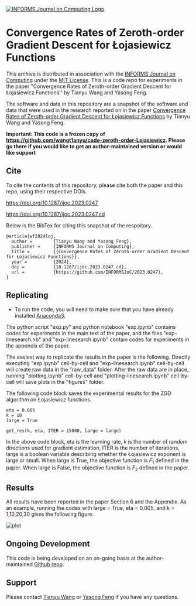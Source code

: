 [![INFORMS Journal on Computing Logo](https://INFORMSJoC.github.io/logos/INFORMS_Journal_on_Computing_Header.jpg)](https://pubsonline.informs.org/journal/ijoc)

# Convergence Rates of Zeroth-order Gradient Descent for Łojasiewicz Functions

This archive is distributed in association with the [INFORMS Journal on
Computing](https://pubsonline.informs.org/journal/ijoc) under the [MIT License](LICENSE). This is a code repo for experiments in the paper "Convergence Rates of Zeroth-order Gradient Descent for Łojasiewicz Functions'' by Tianyu Wang and Yasong Feng.


The software and data in this repository are a snapshot of the software and data
that were used in the research reported on in the paper 
[Convergence Rates of Zeroth-order Gradient Descent for Łojasiewicz Functions](https://doi.org/) by Tianyu Wang and Yasong Feng. 

**Important: This code is a frozen copy of 
https://github.com/wangt1anyu/code-zeroth-order-Lojasiewicz. Please go there if you would like to
get an author-maintained version or would like support**

## Cite

To cite the contents of this repository, please cite both the paper and this repo, using their respective DOIs.

https://doi.org/10.1287/ijoc.2023.0247

https://doi.org/10.1287/ijoc.2023.0247.cd

Below is the BibTex for citing this snapshot of the respoitory.

```
@article{wf2024loj,
  author =        {Tianyu Wang and Yasong Feng},
  publisher =     {INFORMS Journal on Computing},
  title =         {{Convergence Rates of Zeroth-order Gradient Descent for Łojasiewicz Functions}},
  year =          {2024},
  doi =           {10.1287/ijoc.2023.0247.cd},
  url =           {https://github.com/INFORMSJoC/2023.0247},
}  
```

## Replicating

- To run the code, you will need to make sure that you have already installed [Anaconda3](https://www.anaconda.com/). 

The python script "exp.py" and python notebook "exp.ipynb" contains codes for experiments in the main text of the paper, and the files "exp-linesearch.nb" and "exp-linesearch.ipynb" contain codes for experiments in the appendix of the paper. 

The easiest way to replicate the results in the paper is the following. Directly executing "exp.ipynb" cell-by-cell and "exp-linesearch.ipynb" cell-by-cell will create raw data in the "raw_data" folder. After the raw data are in place, running "plotting.ipynb" cell-by-cell and "plotting-linesearch.ipynb" cell-by-cell will save plots in the "figures" folder. 

The following code block saves the experimental results for the ZGD algorithm on Łojasiewicz functions. 

```
eta = 0.005
k = 10
large = True
    
get_res(k, eta, ITER = 15000, large = large) 
```

In the above code block, eta is the learning rate, k is the number of random directions used for gradient estimation, ITER is the number of iterations, large is a boolean variable describing whether the Łojasiewicz exponent is large or small. When large is True, the objective function is $F_1$ defined in the paper. When large is False, the objective function is $F_2$ defined in the paper.


## Results

All results have been reported in the paper Section 6 and the Appendix. As an example, running the codes with large = True, eta = 0.005, and k = 1,10,20,30 gives the following figure. 

![plot](./directory_1/directory_2/.../directory_n/plot.png)


## Ongoing Development

This code is being developed on an on-going basis at the author-maintained 
[Github repo](https://github.com/wangt1anyu/code-zeroth-order-Lojasiewicz).

## Support

Please contact [Tianyu Wang](wangtianyu@fudan.edu.cn) or [Yasong Feng](ysfeng20@fudan.edu.cn) if you have any questions.
